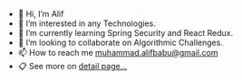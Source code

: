 - 👋 Hi, I’m Alif
- 👀 I’m interested in any Technologies.
- 🌱 I’m currently learning Spring Security and React Redux.
- 💞️ I’m looking to collaborate on Algorithmic Challenges.
- 📫 How to reach me muhammad.alifbabu@gmail.com
- 📋 See more on [detail page...](https://mdalifbabu.github.io/portfolio/)

<!---
mdalifbabu/mdalifbabu is a ✨ special ✨ repository because its `README.md` (this file) appears on your GitHub profile.
You can click the Preview link to take a look at your changes.
--->
